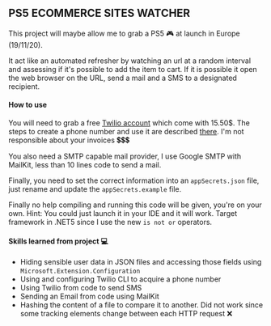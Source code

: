## PS5 ECOMMERCE SITES WATCHER

This project will maybe allow me to grab a PS5 🎮 at launch in Europe (19/11/20). 

It act like an automated refresher by watching an url at a random interval and assessing if it's possible to add the item to cart. If it is possible it open the web browser on the URL, send a mail and a SMS to a designated recipient.

#### How to use

You will need to grab a free [Twilio account](https://www.twilio.com/try-twilio) which come with 15.50$. The steps to create a phone number and use it are described [there](https://www.twilio.com/docs/sms/quickstart/csharp-dotnet-core). I'm not responsible about your invoices 💲💲💲

You also need a SMTP capable mail provider, I use Google SMTP with MailKit, less than 10 lines code to send a mail.

Finally, you need to set the correct information into an `appSecrets.json` file, just rename and update the `appSecrets.example` file.

Finally no help compiling and running this code will be given, you're on your own. Hint: You could just launch it in your IDE and it will work. Target framework in .NET5 since I use the new `is not or` operators.

#### Skills learned from project 💻

- Hiding sensible user data in JSON files and accessing those fields using `Microsoft.Extension.Configuration`
- Using and configuring Twilio CLI to acquire a phone number
- Using Twilio from code to send SMS
- Sending an Email from code using MailKit
- Hashing the content of a file to compare it to another. Did not work since some tracking elements change between each HTTP request ❌

